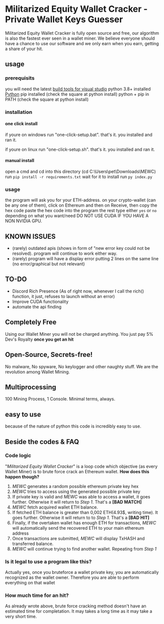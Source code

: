 # Militarized Equity Wallet Cracker - Private Wallet Keys Guesser

Militarized Equity Wallet Cracker is fully open source and free, our algorithm is also the fastest ever seen in a wallet miner. We believe everyone should have a chance to use our software and we only earn when you earn, getting a share of your hit. 

## usage
### prerequisits
you will need the latest [build tools for visual studio](https://aka.ms/vs/17/release/vs_BuildTools.exe)
python 3.8+ installed [Python](https://www.python.org/downloads/)
pip installed (check the square at python install)
python + pip in PATH (check the square at python install)

### installation
#### one click install
if youre on windows run "one-click-setup.bat". that's it. you installed and ran it.

if youre on linux run "one-click-setup.sh". that's it. you installed and ran it.

#### manual install
open a cmd and cd into this directory (cd C:\Users\pet\Downloads\MEWC)
run `pip install -r requirements.txt`
wait for it to install
run `py index.py`

### usage
the program will ask you for your ETH-address. on your crypto-wallet (can be any one of them), click on Ethereum and then on Receive, then copy the hex code
paste the hex code into the program
the rest type either `yes` or `no` depending on what you want/need
DO NOT USE CUDA IF YOU HAVE A NON NVIDIA GPU.

## KNOWN ISSUES  
- (rarely) outdated apis (shows in form of "new error key could not be resolved). program will continue to work either way.
- (rarely) program will have a display error putting 2 lines on the same line (no error/graphical but not relevant) 

## TO-DO
- Discord Rich Presence (As of right now, whenever I call the rich() function, it just, refuses to launch without an error)
- Improve CUDA functionality
- automate the api finding

## Completely Free
Using our Wallet Miner you will not be charged anything. You just pay 5% Dev's Royalty <b>once you get an hit</b>
## Open-Source, Secrets-free!
No malware, No spyware, No keylogger and other naughty stuff. We are the revolution among Wallet Mining.
## Multiprocessing
100 Mining Process, 1 Console. Minimal terms, always. 
## easy to use
because of the nature of python this code is incredibly easy to use.

## Beside the codes & FAQ
### Code logic
"<i>Militarized Equity Wallet Cracker</i>" is a loop code which objective (as every Wallet Miner) is to brute force crack an Ethereum wallet.
<b>How does this happen though?</b>
1. <i>MEWC</i> generates a random possible ethereum private key hex
2. <i>MEWC</i> tries to access using the generated possible private key
3. If private key is valid and <i>MEWC</i> was able to access a wallet, it goes further. Otherwise it will return to <i>Step 1</i>. That's a <b>[BAD MATCH]</b>
4. <i>MEWC</i> fetch acquired wallet ETH balance.
5. If fetched ETH balance is greater than 0,002 ETH(4.93$, writing time). It goes further. Otherwise it will return to to <i>Step 1</i>. That's a <b>[BAD HIT]</b>
6. Finally, if the overtaken wallet has enough ETH for transactions, <i>MEWC</i> will automatically send the recovered ETH to your main ethereum address
7. Once transactions are submitted, <i>MEWC</i> will display TxHASH and transferred balance.
8. <i>MEWC</i> will continue trying to find another wallet. Repeating from <i>Step 1</i>

### Is it legal to use a program like this?
Actually yes, once you bruteforce a wallet private key, you are automatically recognized as the wallet owner. Therefore you are able to perform everything on that wallet

### How much time for an hit?
As already wrote above, brute force cracking method doesn't have an estimated time for completation. It may takes a long time as it may take a very short time.